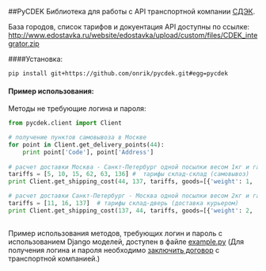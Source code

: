 ##PyCDEK
Библиотека для работы с API транспортной компании [СДЭК](http://cdek.ru/).

База городов, список тарифов и докуентация API доступны по ссылке: http://www.edostavka.ru/website/edostavka/upload/custom/files/CDEK_integrator.zip

####Установка:

    pip install git+https://github.com/onrik/pycdek.git#egg=pycdek

#### Пример использования:
Методы не требующие логина и пароля:

```python
from pycdek.client import Client

# получение пунктов самовывоза в Москве
for point in Client.get_delivery_points(44):
    print point['Code'], point['Address']
    
# расчет доставки Москва - Санкт-Петербург одной посылки весом 1кг и габаритами (см) 50x10x20
tariffs = [5, 10, 15, 62, 63, 136] #  тарифы склад-склад (самовывоз)
print Client.get_shipping_cost(44, 137, tariffs, goods=[{'weight': 1, 'length': 50, 'width': 10, 'height': 20}])

# расчет доставки Санкт-Петербург - Москва одной посылки весом 2кг и габаритами (см) 100x10x20
tariffs = [11, 16, 137]  # тарифы склад-дверь (доставка курьером)
print Client.get_shipping_cost(137, 44, tariffs, goods=[{'weight': 2, 'length': 100, 'width': 10, 'height': 20}])
    
```

Пример использования методов, требующих логин и пароль с использованием Django моделей, доступен в файле [example.py](example.py) (Для получения логина и пароля необходимо [заключить договор](http://www.edostavka.ru/reglament.html) с транспортной компанией.)
